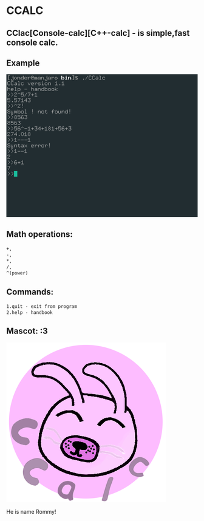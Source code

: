 # CCALC

## CClac[Console-calc][C++-calc] - is simple,fast console calc.

## Example
![alt text](img/example.png "Exaple")

## Math operations:
    +,
    -,
    *,
    /,
    ^(power)
  
## Commands:
    1.quit - exit from program
    2.help - handbook

## Mascot: :3
![alt text](img/rommy.png "Rommy")
    
He is name Rommy!
  